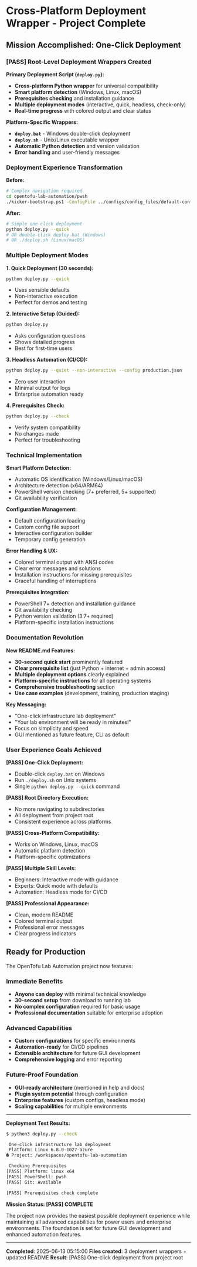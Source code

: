 # Cross-Platform Deployment Wrapper - Project Complete

## Mission Accomplished: One-Click Deployment

### [PASS] Root-Level Deployment Wrappers Created

**Primary Deployment Script (`deploy.py`):**
- **Cross-platform Python wrapper** for universal compatibility
- **Smart platform detection** (Windows, Linux, macOS)
- **Prerequisites checking** and installation guidance
- **Multiple deployment modes** (interactive, quick, headless, check-only)
- **Real-time progress** with colored output and clear status

**Platform-Specific Wrappers:**
- **`deploy.bat`** - Windows double-click deployment
- **`deploy.sh`** - Unix/Linux executable wrapper
- **Automatic Python detection** and version validation
- **Error handling** and user-friendly messages

### Deployment Experience Transformation

**Before:**
```bash
# Complex navigation required
cd opentofu-lab-automation/pwsh
./kicker-bootstrap.ps1 -ConfigFile ../configs/config_files/default-config.json
```

**After:**
```bash
# Simple one-click deployment
python deploy.py --quick
# OR double-click deploy.bat (Windows)
# OR ./deploy.sh (Linux/macOS)
```

### Multiple Deployment Modes

**1. Quick Deployment (30 seconds):**
```bash
python deploy.py --quick
```
- Uses sensible defaults
- Non-interactive execution
- Perfect for demos and testing

**2. Interactive Setup (Guided):**
```bash
python deploy.py
```
- Asks configuration questions
- Shows detailed progress
- Best for first-time users

**3. Headless Automation (CI/CD):**
```bash
python deploy.py --quiet --non-interactive --config production.json
```
- Zero user interaction
- Minimal output for logs
- Enterprise automation ready

**4. Prerequisites Check:**
```bash
python deploy.py --check
```
- Verify system compatibility
- No changes made
- Perfect for troubleshooting

### Technical Implementation

**Smart Platform Detection:**
- Automatic OS identification (Windows/Linux/macOS)
- Architecture detection (x64/ARM64)
- PowerShell version checking (7+ preferred, 5+ supported)
- Git availability verification

**Configuration Management:**
- Default configuration loading
- Custom config file support
- Interactive configuration builder
- Temporary config generation

**Error Handling & UX:**
- Colored terminal output with ANSI codes
- Clear error messages and solutions
- Installation instructions for missing prerequisites
- Graceful handling of interruptions

**Prerequisites Integration:**
- PowerShell 7+ detection and installation guidance
- Git availability checking
- Python version validation (3.7+ required)
- Platform-specific installation instructions

### Documentation Revolution

**New README.md Features:**
- **30-second quick start** prominently featured
- **Clear prerequisite list** (just Python + internet + admin access)
- **Multiple deployment options** clearly explained
- **Platform-specific instructions** for all operating systems
- **Comprehensive troubleshooting** section
- **Use case examples** (development, training, production staging)

**Key Messaging:**
- "One-click infrastructure lab deployment"
- "Your lab environment will be ready in minutes!"
- Focus on simplicity and speed
- GUI mentioned as future feature, CLI as default

### User Experience Goals Achieved

**[PASS] One-Click Deployment:**
- Double-click `deploy.bat` on Windows
- Run `./deploy.sh` on Unix systems
- Single `python deploy.py --quick` command

**[PASS] Root Directory Execution:**
- No more navigating to subdirectories
- All deployment from project root
- Consistent experience across platforms

**[PASS] Cross-Platform Compatibility:**
- Works on Windows, Linux, macOS
- Automatic platform detection
- Platform-specific optimizations

**[PASS] Multiple Skill Levels:**
- Beginners: Interactive mode with guidance
- Experts: Quick mode with defaults
- Automation: Headless mode for CI/CD

**[PASS] Professional Appearance:**
- Clean, modern README
- Colored terminal output
- Professional error messages
- Clear progress indicators

## Ready for Production

The OpenTofu Lab Automation project now features:

### Immediate Benefits
- **Anyone can deploy** with minimal technical knowledge
- **30-second setup** from download to running lab
- **No complex configuration** required for basic usage
- **Professional documentation** suitable for enterprise adoption

### Advanced Capabilities
- **Custom configurations** for specific environments
- **Automation-ready** for CI/CD pipelines
- **Extensible architecture** for future GUI development
- **Comprehensive logging** and error reporting

### Future-Proof Foundation
- **GUI-ready architecture** (mentioned in help and docs)
- **Plugin system potential** through configuration
- **Enterprise features** (custom configs, headless mode)
- **Scaling capabilities** for multiple environments

---

**Deployment Test Results:**
```bash
$ python3 deploy.py --check

 One-click infrastructure lab deployment 
 Platform: Linux 6.8.0-1027-azure
� Project: /workspaces/opentofu-lab-automation

 Checking Prerequisites
[PASS] Platform: linux x64
[PASS] PowerShell: pwsh 
[PASS] Git: Available

[PASS] Prerequisites check complete
```

**Mission Status: [PASS] COMPLETE**

The project now provides the easiest possible deployment experience while maintaining all advanced capabilities for power users and enterprise environments. The foundation is set for future GUI development and enhanced automation features.

---
**Completed**: 2025-06-13 05:15:00 
**Files created**: 3 deployment wrappers + updated README 
**Result**: [PASS] One-click deployment from project root
